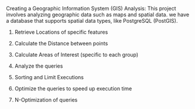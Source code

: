 Creating a Geographic Information System (GIS) Analysis: This project involves analyzing geographic data such as maps and spatial data. we have a database that supports spatial data types, like PostgreSQL (PostGIS).

1. Retrieve Locations of specific features

2. Calculate the Distance between points

3. Calculate Areas of Interest (specific to each group)

4. Analyze the queries

5. Sorting and Limit Executions

6. Optimize the queries to speed up execution time

7. N-Optimization of queries
